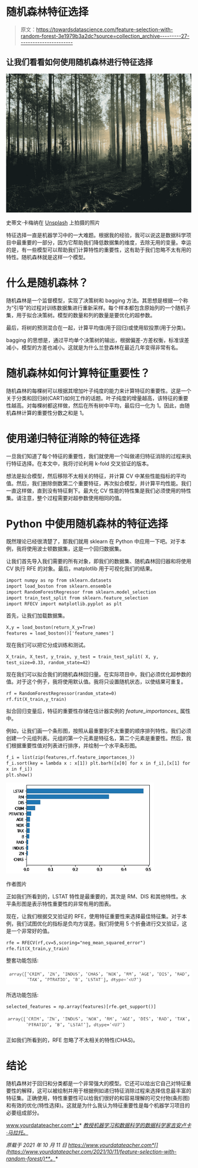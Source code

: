 # 随机森林特征选择

> 原文：<https://towardsdatascience.com/feature-selection-with-random-forest-3e1979b3a2dc?source=collection_archive---------27----------------------->

## 让我们看看如何使用随机森林进行特征选择

![](img/00b1488a634bc85500153ad99840561e.png)

史蒂文·卡梅纳在 [Unsplash](https://unsplash.com?utm_source=medium&utm_medium=referral) 上拍摄的照片

特征选择一直是机器学习中的一大难题。根据我的经验，我可以说这是数据科学项目中最重要的一部分，因为它帮助我们降低数据集的维度，去除无用的变量。幸运的是，有一些模型可以帮助我们计算特性的重要性，这有助于我们忽略不太有用的特性。随机森林就是这样一个模型。

# 什么是随机森林？

随机森林是一个监督模型，实现了决策树和 bagging 方法。其思想是根据一个称为“引导”的过程对训练数据集进行重新采样。每个样本都包含原始列的一个随机子集，用于拟合决策树。模型的数量和列的数量是要优化的超参数。

最后，将树的预测混合在一起，计算平均值(用于回归)或使用软投票(用于分类)。

bagging 的思想是，通过平均单个决策树的输出，根据偏差-方差权衡，标准误差减小，模型的方差也减小。这就是为什么兰登森林在最近几年变得非常有名。

# 随机森林如何计算特征重要性？

随机森林的每棵树可以根据其增加叶子纯度的能力来计算特征的重要性。这是一个关于分类和回归树(CART)如何工作的话题。叶子纯度的增量越高，该特征的重要性越高。对每棵树都这样做，然后在所有树中平均，最后归一化为 1。因此，由随机森林计算的重要性分数之和是 1。

# 使用递归特征消除的特征选择

一旦我们知道了每个特征的重要性，我们就使用一个叫做递归特征消除的过程来执行特征选择。在本文中，我将讨论利用 k-fold 交叉验证的版本。

想法是拟合模型，然后移除不太相关的特征，并计算 CV 中某些性能指标的平均值。然后，我们删除倒数第二个重要特征，再次拟合模型，并计算平均性能。我们一直这样做，直到没有特征剩下。最大化 CV 性能的特性集是我们必须使用的特性集。请注意，整个过程需要对超参数使用相同的值。

# Python 中使用随机森林的特征选择

既然理论已经很清楚了，那我们就用 sklearn 在 Python 中应用一下吧。对于本例，我将使用波士顿数据集，这是一个回归数据集。

让我们首先导入我们需要的所有对象，即我们的数据集、随机森林回归器和将使用 CV 执行 RFE 的对象。最后，matplotlib 用于可视化我们的结果。

```
import numpy as np from sklearn.datasets 
import load_boston from sklearn.ensemble 
import RandomForestRegressor from sklearn.model_selection 
import train_test_split from sklearn.feature_selection 
import RFECV import matplotlib.pyplot as plt
```

首先，让我们加载数据集。

```
X,y = load_boston(return_X_y=True) 
features = load_boston()['feature_names']
```

现在我们可以把它分成训练和测试。

```
X_train, X_test, y_train, y_test = train_test_split( X, y, test_size=0.33, random_state=42)
```

现在我们可以拟合我们的随机森林回归量。在实际项目中，我们必须优化超参数的值。对于这个例子，我将使用默认值。我将只设置随机状态，以使结果可重复。

```
rf = RandomForestRegressor(random_state=0) 
rf.fit(X_train,y_train)
```

拟合回归变量后，特征的重要性存储在估计器实例的 *feature_importances_* 属性中。

例如，让我们画一个条形图，按照从最重要到不太重要的顺序排列特性。我们必须创建一个元组列表。元组的第一个元素是特征名，第二个元素是重要性。然后，我们根据重要性值对列表进行排序，并绘制一个水平条形图。

```
f_i = list(zip(features,rf.feature_importances_)) 
f_i.sort(key = lambda x : x[1]) plt.barh([x[0] for x in f_i],[x[1] for x in f_i]) 
plt.show()
```

![](img/e5fd3935cabf06a2ad5546add920b5e0.png)

作者图片

正如我们所看到的，LSTAT 特性是最重要的，其次是 RM、DIS 和其他特性。水平条形图是表示特性重要性的非常有用的图表。

现在，让我们根据交叉验证的 RFE，使用特征重要性来选择最佳特征集。对于本例，我们试图优化的指标是负均方误差。我们将使用 5 个折叠进行交叉验证，这是一个非常好的值。

```
rfe = RFECV(rf,cv=5,scoring="neg_mean_squared_error") 
rfe.fit(X_train,y_train)
```

整套功能包括:

![](img/d3a2d2d405e126557ad14d49351ac140.png)

所选功能包括:

```
selected_features = np.array(features)[rfe.get_support()]
```

![](img/b732612a307604f6af639953a38d16ab.png)

正如我们所看到的，RFE 忽略了不太相关的特性(CHAS)。

# 结论

随机森林对于回归和分类都是一个非常强大的模型。它还可以给出它自己对特征重要性的解释，这可以被绘制并用于根据例如递归特征消除过程来选择信息最丰富的特征集。正确使用，特性重要性可以给我们很好的和容易理解的可交付物(条形图)和有效的优化(特性选择)。这就是为什么我认为特征重要性是每个机器学习项目的必要组成部分。

www.yourdatateacher.com*上* [*教授机器学习和数据科学的数据科学家吉安卢卡·马拉托。*](http://www.yourdatateacher.com/)

*原载于 2021 年 10 月 11 日 https://www.yourdatateacher.com*[](https://www.yourdatateacher.com/2021/10/11/feature-selection-with-random-forest/)**。**